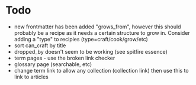 # Todo

- new frontmatter has been added "grows_from", however this should probably be a recipe as it needs a certain structure to grow in.  Consider adding a "type" to recipies (type=craft/cook/grow/etc)
- sort can_craft by title
- dropped_by doesn't seem to be working (see spitfire essence)
- term pages - use the broken link checker
- glossary page (searchable, etc)
- change term link to allow any collection (collection link) then use this to link to articles
